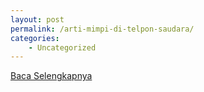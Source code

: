 ```yaml
---
layout: post
permalink: /arti-mimpi-di-telpon-saudara/
categories:
    - Uncategorized
---
```


[Baca Selengkapnya](/04)